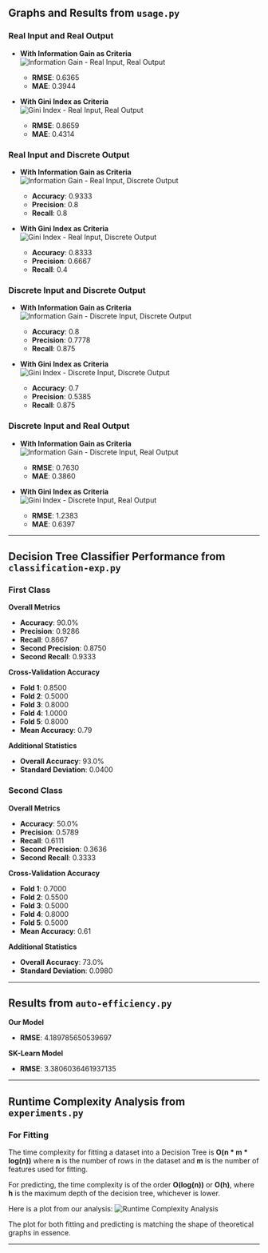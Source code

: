 ## Graphs and Results from `usage.py`

### Real Input and Real Output

- **With Information Gain as Criteria**  
  ![Information Gain - Real Input, Real Output](Images/image.png)
  - **RMSE**: 0.6365
  - **MAE**: 0.3944

- **With Gini Index as Criteria**  
  ![Gini Index - Real Input, Real Output](Images/image-1.png)
  - **RMSE**: 0.8659
  - **MAE**: 0.4314

### Real Input and Discrete Output

- **With Information Gain as Criteria**  
  ![Information Gain - Real Input, Discrete Output](Images/image-6.png)
  - **Accuracy**: 0.9333
  - **Precision**: 0.8
  - **Recall**: 0.8

- **With Gini Index as Criteria**  
  ![Gini Index - Real Input, Discrete Output](Images/image-7.png)
  - **Accuracy**: 0.8333
  - **Precision**: 0.6667
  - **Recall**: 0.4

### Discrete Input and Discrete Output

- **With Information Gain as Criteria**  
  ![Information Gain - Discrete Input, Discrete Output](Images/image-2.png)
  - **Accuracy**: 0.8
  - **Precision**: 0.7778
  - **Recall**: 0.875

- **With Gini Index as Criteria**  
  ![Gini Index - Discrete Input, Discrete Output](Images/image-3.png)
  - **Accuracy**: 0.7
  - **Precision**: 0.5385
  - **Recall**: 0.875

### Discrete Input and Real Output

- **With Information Gain as Criteria**  
  ![Information Gain - Discrete Input, Real Output](Images/image-4.png)
  - **RMSE**: 0.7630
  - **MAE**: 0.3860

- **With Gini Index as Criteria**  
  ![Gini Index - Discrete Input, Real Output](Images/image-5.png)
  - **RMSE**: 1.2383
  - **MAE**: 0.6397

---

## Decision Tree Classifier Performance from `classification-exp.py`

### First Class

**Overall Metrics**
- **Accuracy**: 90.0%
- **Precision**: 0.9286
- **Recall**: 0.8667
- **Second Precision**: 0.8750
- **Second Recall**: 0.9333

**Cross-Validation Accuracy**
- **Fold 1**: 0.8500
- **Fold 2**: 0.5000
- **Fold 3**: 0.8000
- **Fold 4**: 1.0000
- **Fold 5**: 0.8000
- **Mean Accuracy**: 0.79

**Additional Statistics**
- **Overall Accuracy**: 93.0%
- **Standard Deviation**: 0.0400

### Second Class

**Overall Metrics**
- **Accuracy**: 50.0%
- **Precision**: 0.5789
- **Recall**: 0.6111
- **Second Precision**: 0.3636
- **Second Recall**: 0.3333

**Cross-Validation Accuracy**
- **Fold 1**: 0.7000
- **Fold 2**: 0.5500
- **Fold 3**: 0.5000
- **Fold 4**: 0.8000
- **Fold 5**: 0.5000
- **Mean Accuracy**: 0.61

**Additional Statistics**
- **Overall Accuracy**: 73.0%
- **Standard Deviation**: 0.0980

---

## Results from `auto-efficiency.py`

**Our Model**

- **RMSE**: 4.189785650539697
  
**SK-Learn Model**

- **RMSE**: 3.3806036461937135

---

## Runtime Complexity Analysis from `experiments.py`

### For Fitting 

The time complexity for fitting a dataset into a Decision Tree is **O(n * m * log(n))** where **n** is the number of rows in the dataset and **m** is the number of features used for fitting.

For predicting, the time complexity is of the order **O(log(n))** or **O(h)**, where **h** is the maximum depth of the decision tree, whichever is lower.

Here is a plot from our analysis:
![Runtime Complexity Analysis](Images/plotTree-Q4.png) 

The plot for both fitting and predicting is matching the shape of theoretical graphs in essence.

---
